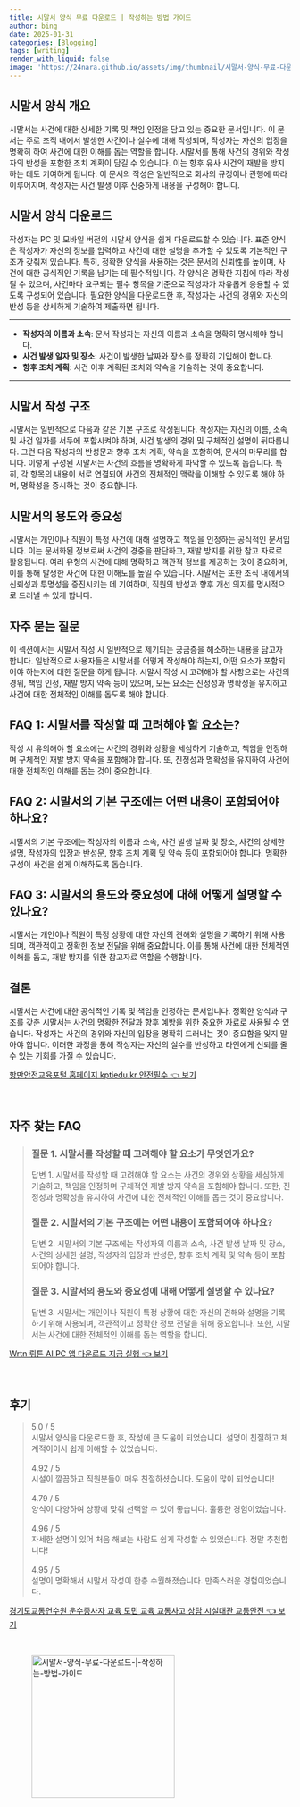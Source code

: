 ```yaml
---
title: 시말서 양식 무료 다운로드 | 작성하는 방법 가이드
author: bing
date: 2025-01-31
categories: [Blogging]
tags: [writing]
render_with_liquid: false
image: 'https://24nara.github.io/assets/img/thumbnail/시말서-양식-무료-다운로드-|-작성하는-방법-가이드.webp'
---
```



<h2 id='시말서_양식_개요'>시말서 양식 개요</h2>

<p>시말서는 사건에 대한 상세한 기록 및 책임 인정을 담고 있는 중요한 문서입니다. 이 문서는 주로 조직 내에서 발생한 사건이나 실수에 대해 작성되며, 작성자는 자신의 입장을 명확히 하여 사건에 대한 이해를 돕는 역할을 합니다. 시말서를 통해 사건의 경위와 작성자의 반성을 포함한 조치 계획이 담길 수 있습니다. 이는 향후 유사 사건의 재발을 방지하는 데도 기여하게 됩니다. 이 문서의 작성은 일반적으로 회사의 규정이나 관행에 따라 이루어지며, 작성자는 사건 발생 이후 신중하게 내용을 구성해야 합니다.</p>

<h2 id='시말서_양식_다운로드'>시말서 양식 다운로드</h2>

<p>작성자는 PC 및 모바일 버전의 시말서 양식을 쉽게 다운로드할 수 있습니다. 표준 양식은 작성자가 자신의 정보를 입력하고 사건에 대한 설명을 추가할 수 있도록 기본적인 구조가 갖춰져 있습니다. 특히, 정확한 양식을 사용하는 것은 문서의 신뢰性를 높이며, 사건에 대한 공식적인 기록을 남기는 데 필수적입니다. 각 양식은 명확한 지침에 따라 작성될 수 있으며, 사건마다 요구되는 필수 항목을 기준으로 작성자가 자유롭게 응용할 수 있도록 구성되어 있습니다. 필요한 양식을 다운로드한 후, 작성자는 사건의 경위와 자신의 반성 등을 상세하게 기술하여 제출하면 됩니다.</p>

<hr />

<ul>
    <li><b>작성자의 이름과 소속</b>: 문서 작성자는 자신의 이름과 소속을 명확히 명시해야 합니다.</li>
    <li><b>사건 발생 일자 및 장소</b>: 사건이 발생한 날짜와 장소를 정확히 기입해야 합니다.</li>
    <li><b>향후 조치 계획</b>: 사건 이후 계획된 조치와 약속을 기술하는 것이 중요합니다.</li>
</ul>

<hr />

<h2 id='시말서_작성_구조'>시말서 작성 구조</h2>

<p>시말서는 일반적으로 다음과 같은 기본 구조로 작성됩니다. 작성자는 자신의 이름, 소속 및 사건 일자를 서두에 포함시켜야 하며, 사건 발생의 경위 및 구체적인 설명이 뒤따릅니다. 그런 다음 작성자의 반성문과 향후 조치 계획, 약속을 포함하여, 문서의 마무리를 합니다. 이렇게 구성된 시말서는 사건의 흐름을 명확하게 파악할 수 있도록 돕습니다. 특히, 각 항목의 내용이 서로 연결되어 사건의 전체적인 맥락을 이해할 수 있도록 해야 하며, 명확성을 중시하는 것이 중요합니다.</p>

<h2 id='시말서의_용도와_중요성'>시말서의 용도와 중요성</h2>

<p>시말서는 개인이나 직원이 특정 사건에 대해 설명하고 책임을 인정하는 공식적인 문서입니다. 이는 문서화된 정보로써 사건의 경중을 판단하고, 재발 방지를 위한 참고 자료로 활용됩니다. 여러 유형의 사건에 대해 명확하고 객관적 정보를 제공하는 것이 중요하며, 이를 통해 발생한 사건에 대한 이해도를 높일 수 있습니다. 시말서는 또한 조직 내에서의 신뢰성과 투명성을 증진시키는 데 기여하며, 직원의 반성과 향후 개선 의지를 명시적으로 드러낼 수 있게 합니다.</p>

<h2 id='자주_묻는_질문'>자주 묻는 질문</h2>

<p>이 섹션에서는 시말서 작성 시 일반적으로 제기되는 궁금증을 해소하는 내용을 담고자 합니다. 일반적으로 사용자들은 시말서를 어떻게 작성해야 하는지, 어떤 요소가 포함되어야 하는지에 대한 질문을 하게 됩니다. 시말서 작성 시 고려해야 할 사항으로는 사건의 경위, 책임 인정, 재발 방지 약속 등이 있으며, 모든 요소는 진정성과 명확성을 유지하고 사건에 대한 전체적인 이해를 돕도록 해야 합니다.</p>

<h2 id='FAQ1'>FAQ 1: 시말서를 작성할 때 고려해야 할 요소는?</h2>

<p>작성 시 유의해야 할 요소에는 사건의 경위와 상황을 세심하게 기술하고, 책임을 인정하며 구체적인 재발 방지 약속을 포함해야 합니다. 또, 진정성과 명확성을 유지하여 사건에 대한 전체적인 이해를 돕는 것이 중요합니다.</p>

<h2 id='FAQ2'>FAQ 2: 시말서의 기본 구조에는 어떤 내용이 포함되어야 하나요?</h2>

<p>시말서의 기본 구조에는 작성자의 이름과 소속, 사건 발생 날짜 및 장소, 사건의 상세한 설명, 작성자의 입장과 반성문, 향후 조치 계획 및 약속 등이 포함되어야 합니다. 명확한 구성이 사건을 쉽게 이해하도록 돕습니다.</p>

<h2 id='FAQ3'>FAQ 3: 시말서의 용도와 중요성에 대해 어떻게 설명할 수 있나요?</h2>

<p>시말서는 개인이나 직원이 특정 상황에 대한 자신의 견해와 설명을 기록하기 위해 사용되며, 객관적이고 정확한 정보 전달을 위해 중요합니다. 이를 통해 사건에 대한 전체적인 이해를 돕고, 재발 방지를 위한 참고자료 역할을 수행합니다.</p>

<h2 id='결론'>결론</h2>

<p>시말서는 사건에 대한 공식적인 기록 및 책임을 인정하는 문서입니다. 정확한 양식과 구조를 갖춘 시말서는 사건의 명확한 전달과 향후 예방을 위한 중요한 자료로 사용될 수 있습니다. 작성자는 사건의 경위와 자신의 입장을 명확히 드러내는 것이 중요함을 잊지 말아야 합니다. 이러한 과정을 통해 작성자는 자신의 실수를 반성하고 타인에게 신뢰를 줄 수 있는 기회를 가질 수 있습니다.</p>


<p><a class="click-button" title="항만안전교육포털 홈페이지 kptiedu.kr 안전필수" href="https://24nara.github.io/posts/%ED%95%AD%EB%A7%8C%EC%95%88%EC%A0%84%EA%B5%90%EC%9C%A1%ED%8F%AC%ED%84%B8-%ED%99%88%ED%8E%98%EC%9D%B4%EC%A7%80-kptiedu.kr-%EC%95%88%EC%A0%84%ED%95%84%EC%88%98/" rel="dofollow">항만안전교육포털 홈페이지 kptiedu.kr 안전필수 👈 보기</a></p><br>
<h2 id='자주_찾는_FAQ'>자주 찾는 FAQ</h2>
<div itemscope="" itemtype="https://schema.org/FAQPage"> 
<blockquote> 
<div itemscope="" itemprop="mainEntity" itemtype="https://schema.org/Question"> 
<h3 itemprop="name">질문 1. 시말서를 작성할 때 고려해야 할 요소가 무엇인가요?</h3> 
<div itemscope="" itemprop="acceptedAnswer" itemtype="https://schema.org/Answer"> 
<span itemprop="text"> 
<p>답변 1. 시말서를 작성할 때 고려해야 할 요소는 사건의 경위와 상황을 세심하게 기술하고, 책임을 인정하며 구체적인 재발 방지 약속을 포함해야 합니다. 또한, 진정성과 명확성을 유지하여 사건에 대한 전체적인 이해를 돕는 것이 중요합니다.</p> 
</span> 
</div> 
</div> 

<div itemscope="" itemprop="mainEntity" itemtype="https://schema.org/Question"> 
<h3 itemprop="name">질문 2. 시말서의 기본 구조에는 어떤 내용이 포함되어야 하나요?</h3> 
<div itemscope="" itemprop="acceptedAnswer" itemtype="https://schema.org/Answer"> 
<span itemprop="text"> 
<p>답변 2. 시말서의 기본 구조에는 작성자의 이름과 소속, 사건 발생 날짜 및 장소, 사건의 상세한 설명, 작성자의 입장과 반성문, 향후 조치 계획 및 약속 등이 포함되어야 합니다.</p> 
</span> 
</div> 
</div> 

<div itemscope="" itemprop="mainEntity" itemtype="https://schema.org/Question"> 
<h3 itemprop="name">질문 3. 시말서의 용도와 중요성에 대해 어떻게 설명할 수 있나요?</h3> 
<div itemscope="" itemprop="acceptedAnswer" itemtype="https://schema.org/Answer"> 
<span itemprop="text"> 
<p>답변 3. 시말서는 개인이나 직원이 특정 상황에 대한 자신의 견해와 설명을 기록하기 위해 사용되며, 객관적이고 정확한 정보 전달을 위해 중요합니다. 또한, 시말서는 사건에 대한 전체적인 이해를 돕는 역할을 합니다.</p> 
</span> 
</div> 
</div> 

</blockquote> 
</div>
<p><a class="click-button" title="Wrtn 뤼튼 AI PC 앱 다운로드 지금 실행" href="https://24nara.github.io/posts/Wrtn-%EB%A4%BC%ED%8A%BC-AI-PC-%EC%95%B1-%EB%8B%A4%EC%9A%B4%EB%A1%9C%EB%93%9C-%EC%A7%80%EA%B8%88-%EC%8B%A4%ED%96%89/" rel="dofollow">Wrtn 뤼튼 AI PC 앱 다운로드 지금 실행 👈 보기</a></p><br>
<h2 id='후기'>후기</h2>
<div itemscope itemtype="https://schema.org/Product">
  <blockquote>
  <div itemprop="review" itemscope itemtype="https://schema.org/Review">
      <div itemprop="reviewRating" itemscope itemtype="https://schema.org/Rating"> <span itemprop="ratingValue">5.0</span> / <span itemprop="bestRating">5</span> </div>
      <span itemprop="reviewBody">시말서 양식을 다운로드한 후, 작성에 큰 도움이 되었습니다. 설명이 친절하고 체계적이어서 쉽게 이해할 수 있었습니다.</span>
  </div>
  <br>
  <div itemprop="review" itemscope itemtype="https://schema.org/Review">
      <div itemprop="reviewRating" itemscope itemtype="https://schema.org/Rating"> <span itemprop="ratingValue">4.92</span> / <span itemprop="bestRating">5</span> </div>
      <span itemprop="reviewBody">시설이 깔끔하고 직원분들이 매우 친절하셨습니다. 도움이 많이 되었습니다!</span>
  </div>
  <br>
  <div itemprop="review" itemscope itemtype="https://schema.org/Review">
      <div itemprop="reviewRating" itemscope itemtype="https://schema.org/Rating"> <span itemprop="ratingValue">4.79</span> / <span itemprop="bestRating">5</span> </div>
      <span itemprop="reviewBody">양식이 다양하여 상황에 맞춰 선택할 수 있어 좋습니다. 훌륭한 경험이었습니다.</span>
  </div>
  <br>
  <div itemprop="review" itemscope itemtype="https://schema.org/Review">
      <div itemprop="reviewRating" itemscope itemtype="https://schema.org/Rating"> <span itemprop="ratingValue">4.96</span> / <span itemprop="bestRating">5</span> </div>
      <span itemprop="reviewBody">자세한 설명이 있어 처음 해보는 사람도 쉽게 작성할 수 있었습니다. 정말 추천합니다!</span>
  </div>
  <br>
  <div itemprop="review" itemscope itemtype="https://schema.org/Review">
      <div itemprop="reviewRating" itemscope itemtype="https://schema.org/Rating"> <span itemprop="ratingValue">4.95</span> / <span itemprop="bestRating">5</span> </div>
      <span itemprop="reviewBody">설명이 명확해서 시말서 작성이 한층 수월해졌습니다. 만족스러운 경험이었습니다.</span>
  </div>
  </blockquote>
</div>
<p><a class="click-button" title="경기도교통연수원 운수종사자 교육 도민 교육 교통사고 상담 시설대관 교통안전" href="https://24nara.github.io/posts/%EA%B2%BD%EA%B8%B0%EB%8F%84%EA%B5%90%ED%86%B5%EC%97%B0%EC%88%98%EC%9B%90-%EC%9A%B4%EC%88%98%EC%A2%85%EC%82%AC%EC%9E%90-%EA%B5%90%EC%9C%A1-%EB%8F%84%EB%AF%BC-%EA%B5%90%EC%9C%A1-%EA%B5%90%ED%86%B5%EC%82%AC%EA%B3%A0-%EC%83%81%EB%8B%B4-%EC%8B%9C%EC%84%A4%EB%8C%80%EA%B4%80-%EA%B5%90%ED%86%B5%EC%95%88%EC%A0%84/" rel="dofollow">경기도교통연수원 운수종사자 교육 도민 교육 교통사고 상담 시설대관 교통안전 👈 보기</a></p><br>
<figure class="image"><img src="https://24nara.github.io/assets/img/thumbnail/시말서-양식-무료-다운로드-|-작성하는-방법-가이드.webp" alt="시말서-양식-무료-다운로드-|-작성하는-방법-가이드" width="256" height="256"></figure>